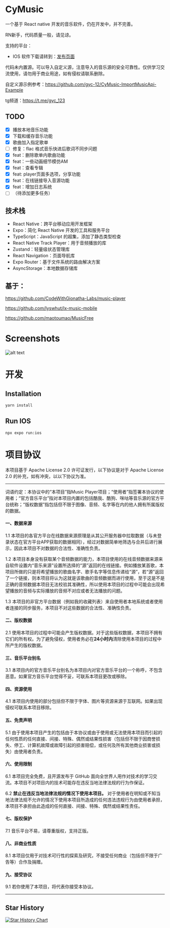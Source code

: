 # CyMusic

一个基于 React native 开发的音乐软件，仍在开发中，并不完善。

RN新手，代码质量一般，请见谅。

支持的平台：

- IOS
  软件下载请转到：[发布页面](https://github.com/gyc-12/music-player-master/releases)<br>

代码未内置源。可以导入自定义源，注意导入的音乐源的安全可靠性。仅供学习交流使用，请勿用于商业用途，如有侵权请联系删除。

自定义源示例参考：https://github.com/gyc-12/CyMusic-ImportMusicApi-Example

tg频道：https://t.me/gyc_123

## TODO

- [x] 播放本地音乐功能
- [x] 下载和缓存音乐功能
- [x] 歌曲加入指定歌单
- [ ] 修复：flac 格式音乐快进后歌词不同步问题
- [x] feat：删除歌单内歌曲功能
- [x] feat：一些动画细节模仿AM
- [x] feat：查看专辑
- [x] feat: player页面多选项，分享功能
- [x] feat：在线链接导入音源功能
- [x] feat：增加日志系统
- [ ] （待添加更多任务）

## 技术栈

- React Native：跨平台移动应用开发框架
- Expo：简化 React Native 开发的工具和服务平台
- TypeScript：JavaScript 的超集，添加了静态类型检查
- React Native Track Player：用于音频播放的库
- Zustand：轻量级状态管理库
- React Navigation：页面导航库
- Expo Router：基于文件系统的路由解决方案
- AsyncStorage：本地数据存储库

## 基于：

https://github.com/CodeWithGionatha-Labs/music-player

https://github.com/lyswhut/lx-music-mobile

https://github.com/maotoumao/MusicFree

# Screenshots

![alt text](readme.jpg)

# 开发

## Installation

```bash
yarn install
```

## Run IOS

```bash
npx expo run:ios
```

# 项目协议

本项目基于 Apache License 2.0 许可证发行，以下协议是对于 Apache License 2.0 的补充，如有冲突，以以下协议为准。

---

词语约定：本协议中的“本项目”指Music Player项目；“使用者”指签署本协议的使用者；“官方音乐平台”指对本项目内置的包括酷我、酷狗、咪咕等音乐源的官方平台统称；“版权数据”指包括但不限于图像、音频、名字等在内的他人拥有所属版权的数据。

#### 一、数据来源

1.1 本项目的各官方平台在线数据来源原理是从其公开服务器中拉取数据（与未登录状态在官方平台APP获取的数据相同），经过对数据简单地筛选与合并后进行展示，因此本项目不对数据的合法性、准确性负责。

1.2 本项目本身没有获取某个音频数据的能力，本项目使用的在线音频数据来源来自软件设置内“音乐来源”设置所选择的“源”返回的在线链接。例如播放某首歌，本项目所做的只是将希望播放的歌曲名字、歌手名字等信息传递给“源”，若“源”返回了一个链接，则本项目将认为这就是该歌曲的音频数据而进行使用，至于这是不是正确的音频数据本项目无法校验其准确性，所以使用本项目的过程中可能会出现希望播放的音频与实际播放的音频不对应或者无法播放的问题。

1.3 本项目的非官方平台数据（例如我的收藏列表）来自使用者本地系统或者使用者连接的同步服务，本项目不对这些数据的合法性、准确性负责。

#### 二、版权数据

2.1 使用本项目的过程中可能会产生版权数据。对于这些版权数据，本项目不拥有它们的所有权。为了避免侵权，使用者务必在**24小时内**清除使用本项目的过程中所产生的版权数据。

#### 三、音乐平台别名

3.1 本项目内的官方音乐平台别名为本项目内对官方音乐平台的一个称呼，不包含恶意。如果官方音乐平台觉得不妥，可联系本项目更改或移除。

#### 四、资源使用

4.1 本项目内使用的部分包括但不限于字体、图片等资源来源于互联网。如果出现侵权可联系本项目移除。

#### 五、免责声明

5.1 由于使用本项目产生的包括由于本协议或由于使用或无法使用本项目而引起的任何性质的任何直接、间接、特殊、偶然或结果性损害（包括但不限于因商誉损失、停工、计算机故障或故障引起的损害赔偿，或任何及所有其他商业损害或损失）由使用者负责。

#### 六、使用限制

6.1 本项目完全免费，且开源发布于 GitHub 面向全世界人用作对技术的学习交流。本项目不对项目内的技术可能存在违反当地法律法规的行为作保证。

6.2 **禁止在违反当地法律法规的情况下使用本项目。** 对于使用者在明知或不知当地法律法规不允许的情况下使用本项目所造成的任何违法违规行为由使用者承担，本项目不承担由此造成的任何直接、间接、特殊、偶然或结果性责任。

#### 七、版权保护

7.1 音乐平台不易，请尊重版权，支持正版。

#### 八、非商业性质

8.1 本项目仅用于对技术可行性的探索及研究，不接受任何商业（包括但不限于广告等）合作及捐赠。

#### 九、接受协议

9.1 若你使用了本项目，将代表你接受本协议。

---

## Star History

<a href="https://star-history.com/#gyc-12/music-player-master&Date">
 <picture>
   <source media="(prefers-color-scheme: dark)" srcset="https://api.star-history.com/svg?repos=gyc-12/music-player-master&type=Date&theme=dark" />
   <source media="(prefers-color-scheme: light)" srcset="https://api.star-history.com/svg?repos=gyc-12/music-player-master&type=Date" />
   <img alt="Star History Chart" src="https://api.star-history.com/svg?repos=gyc-12/music-player-master&type=Date" />
 </picture>
</a>
